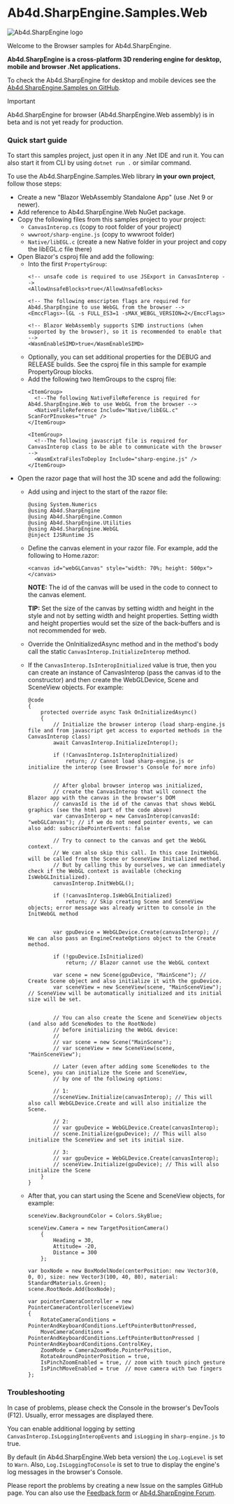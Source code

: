 # Ab4d.SharpEngine.Samples.Web

![Ab4d.SharpEngine logo](doc/sharp-engine-logo.png)

Welcome to the Browser samples for Ab4d.SharpEngine.

**Ab4d.SharpEngine is a cross-platform 3D rendering engine for desktop, mobile and browser .Net applications.**

To check the Ab4d.SharpEngine for desktop and mobile devices see the [Ab4d.SharpEngine.Samples on GitHub](https://github.com/ab4d/Ab4d.SharpEngine.Samples).

> [!IMPORTANT]
> Ab4d.SharpEngine for browser (Ab4d.SharpEngine.Web assembly) is in beta and is not yet ready for production.

### Quick start guide

To start this samples project, just open it in any .Net IDE and run it. You can also start it from CLI by using `dotnet run .` or similar command.

To use the Ab4d.SharpEngine.Samples.Web library **in your own project**, follow those steps:
- Create a new "Blazor WebAssembly Standalone App" (use .Net 9 or newer).
- Add reference to Ab4d.SharpEngine.Web NuGet package.
- Copy the following files from this samples project to your project:
    - `CanvasInterop.cs` (copy to root folder of your project)
    - `wwwroot/sharp-engine.js` (copy to wwwroot folder)
    - `Native/libEGL.c` (create a new Native folder in your project and copy the libEGL.c file there)
- Open Blazor's csproj file and add the following:
    - Into the first `PropertyGroup`:
      ```
      <!-- unsafe code is required to use JSExport in CanvasInterop -->
      <AllowUnsafeBlocks>true</AllowUnsafeBlocks>
     
      <!-- The following emscripten flags are required for Ab4d.SharpEngine to use WebGL from the browser -->
      <EmccFlags>-lGL -s FULL_ES3=1 -sMAX_WEBGL_VERSION=2</EmccFlags>

      <!-- Blazor WebAssembly supports SIMD instructions (when supported by the browser), so it is recommended to enable that -->
      <WasmEnableSIMD>true</WasmEnableSIMD>
      ```
    - Optionally, you can set additional properties for the DEBUG and RELEASE builds. See the csproj file in this sample for example PropertyGroup blocks.
    - Add the following two ItemGroups to the csproj file:
      ```
      <ItemGroup>
        <!--The following NativeFileReference is required for Ab4d.SharpEngine.Web to use WebGL from the browser -->
        <NativeFileReference Include="Native/libEGL.c" ScanForPInvokes="true" />
      </ItemGroup>
      
      <ItemGroup>
        <!--The following javascript file is required for CanvasInterop class to be able to communicate with the browser -->
        <WasmExtraFilesToDeploy Include="sharp-engine.js" />
      </ItemGroup>      
      ```
- Open the razor page that will host the 3D scene and add the following:
    - Add using and inject to the start of the razor file:
      ```
      @using System.Numerics
      @using Ab4d.SharpEngine
      @using Ab4d.SharpEngine.Common
      @using Ab4d.SharpEngine.Utilities
      @using Ab4d.SharpEngine.WebGL
      @inject IJSRuntime JS      
      ```
    - Define the canvas element in your razor file. For example, add the following to Home.razor:
      ```
      <canvas id="webGLCanvas" style="width: 70%; height: 500px"></canvas>
      ```

      **NOTE:** The id of the canvas will be used in the code to connect to the canvas element.
      
      **TIP:** Set the size of the canvas by setting width and height in the style and not by setting width and height properties. Setting width and height properties would set the size of the back-buffers and is not recommended for web.


    - Override the OnInitializedAsync method and in the method's body call the static `CanvasInterop.InitializeInterop` method. 
    
    - If the `CanvasInterop.IsInteropInitialized` value is true, then you can create an instance of CanvasInterop (pass the canvas id to the constructor) and then create the WebGLDevice, Scene and SceneView objects. For example:
      ```
      @code
      {
          protected override async Task OnInitializedAsync()
          {
              // Initialize the browser interop (load sharp-engine.js file and from javascript get access to exported methods in the CanvasInterop class)
              await CanvasInterop.InitializeInterop();

              if (!CanvasInterop.IsInteropInitialized)
                  return; // Cannot load sharp-engine.js or initialize the interop (see Browser's Console for more info)


              // After global browser interop was initialized, 
              // create the CanvasInterop that will connect the Blazor app with the canvas in the browser's DOM
              // canvasId is the id of the canvas that shows WebGL graphics (see the html part of the code above)
              var canvasInterop = new CanvasInterop(canvasId: "webGLCanvas"); // if we do not need pointer events, we can also add: subscribePointerEvents: false

              // Try to connect to the canvas and get the WebGL context.
              // We can also skip this call. In this case InitWebGL will be called from the Scene or SceneView Initialized method.
              // But by calling this by ourselves, we can immediately check if the WebGL context is available (checking IsWebGLInitialized).
              canvasInterop.InitWebGL();

              if (!canvasInterop.IsWebGLInitialized)
                  return; // Skip creating Scene and SceneView objects; error message was already written to console in the InitWebGL method


              var gpuDevice = WebGLDevice.Create(canvasInterop); // We can also pass an EngineCreateOptions object to the Create method.

              if (!gpuDevice.IsInitialized)
                  return; // Blazor cannot use the WebGL context

              var scene = new Scene(gpuDevice, "MainScene"); // Create Scene object and also initialize it with the gpuDevice.
              var sceneView = new SceneView(scene, "MainSceneView"); // SceneView will be automatically initialized and its initial size will be set.


              // You can also create the Scene and SceneView objects (and also add SceneNodes to the RootNode)
              // before initializing the WebGL device:
              //
              // var scene = new Scene("MainScene");
              // var sceneView = new SceneView(scene, "MainSceneView");

              // Later (even after adding some SceneNodes to the Scene), you can initialize the Scene and SceneView,
              // by one of the following options:

              // 1:
              //sceneView.Initialize(canvasInterop); // This will also call WebGLDevice.Create and will also initialize the Scene.

              // 2:
              // var gpuDevice = WebGLDevice.Create(canvasInterop);
              // scene.Initialize(gpuDevice); // This will also initialize the SceneView and set its initial size.

              // 3:
              // var gpuDevice = WebGLDevice.Create(canvasInterop);
              // sceneView.Initialize(gpuDevice); // This will also initialize the Scene
          }
      }      
      ```
    - After that, you can start using the Scene and SceneView objects, for example:
      ```
      sceneView.BackgroundColor = Colors.SkyBlue;

      sceneView.Camera = new TargetPositionCamera()
          {
              Heading = 30,
              Attitude= -20,
              Distance = 300
          };

      var boxNode = new BoxModelNode(centerPosition: new Vector3(0, 0, 0), size: new Vector3(100, 40, 80), material: StandardMaterials.Green);
      scene.RootNode.Add(boxNode);
      
      var pointerCameraController = new PointerCameraController(sceneView)
      {
          RotateCameraConditions = PointerAndKeyboardConditions.LeftPointerButtonPressed,
          MoveCameraConditions = PointerAndKeyboardConditions.LeftPointerButtonPressed | PointerAndKeyboardConditions.ControlKey,
          ZoomMode = CameraZoomMode.PointerPosition,
          RotateAroundPointerPosition = true,
          IsPinchZoomEnabled = true, // zoom with touch pinch gesture
          IsPinchMoveEnabled = true  // move camera with two fingers
      };
      ```
      


### Troubleshooting

In case of problems, please check the Console in the browser's DevTools (F12). Usually, error messages are displayed there.

You can enable additional logging by setting `CanvasInterop.IsLoggingInteropEvents` and `isLogging` in `sharp-engine.js` to true.

By default (in Ab4d.SharpEngine.Web beta version) the `Log.LogLevel` is set to `Warn`. Also, `Log.IsLoggingToConsole` is set to true to display the engine's log messages in the browser's Console.


Please report the problems by creating a new Issue on the samples GitHub page. You can also use the [Feedback form](https://www.ab4d.com/Feedback.aspx) or [Ab4d.SharpEngine Forum](https://forum.ab4d.com/forumdisplay.php?fid=12).
